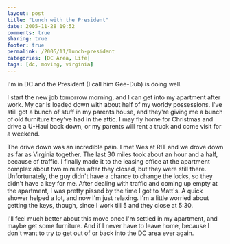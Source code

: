 ```yaml
---
layout: post
title: "Lunch with the President"
date: 2005-11-28 19:52
comments: true
sharing: true
footer: true
permalink: /2005/11/lunch-president
categories: [DC Area, Life]
tags: [dc, moving, virginia]
---
```

I'm in DC and the President (I call him Gee-Dub) is doing well.

I start the new job tomorrow morning, and I can get into my apartment after work.  My car is loaded down with about half of my worldy possessions.  I've still got a bunch of stuff in my parents house, and they're giving me a bunch of old furniture they've had in the attic.  I may fly home for Christmas and drive a U-Haul back down, or my parents will rent a truck and come visit for a weekend.

The drive down was an incredible pain.  I met Wes at RIT and we drove down as far as Virginia together.  The last 30 miles took about an hour and a half, because of traffic.  I finally made it to the leasing office at the apartment complex about two minutes after they closed, but they were still there.  Unfortunately, the guy didn't have a chance to change  the locks, so they didn't have a key for me.  After dealing with traffic and coming up empty at the apartment, I was pretty pissed by the time I got to Matt's.  A quick shower helped a lot, and now I'm just relaxing.  I'm a little worried about getting the keys, though, since I work till 5 and they close at 5:30.

I'll feel much better about this move once I'm settled in my apartment, and maybe get some furniture.  And if I never have to leave home, because I don't want to try to get out of or back into the DC area ever again.
